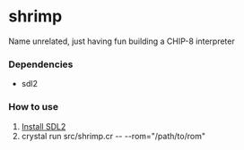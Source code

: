 # shrimp
Name unrelated, just having fun building a CHIP-8 interpreter

### Dependencies
- sdl2

### How to use
1. [Install SDL2](https://wiki.libsdl.org/SDL2/Installation)
2. crystal run src/shrimp.cr -- --rom="/path/to/rom"
